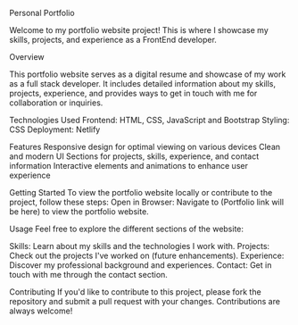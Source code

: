 Personal Portfolio

Welcome to my portfolio website project! This is where I showcase my skills, projects, and experience as a FrontEnd developer.

Overview

This portfolio website serves as a digital resume and showcase of my work as a full stack developer. It includes detailed information about my skills, projects, experience, and provides ways to get in touch with me for collaboration or inquiries.

Technologies Used
Frontend: HTML, CSS, JavaScript and Bootstrap
Styling: CSS
Deployment: Netlify

Features
Responsive design for optimal viewing on various devices
Clean and modern UI
Sections for projects, skills, experience, and contact information
Interactive elements and animations to enhance user experience

Getting Started
To view the portfolio website locally or contribute to the project, follow these steps:
Open in Browser: Navigate to (Portfolio link will be here) to view the portfolio website.

Usage
Feel free to explore the different sections of the website:

Skills: Learn about my skills and the technologies I work with.
Projects: Check out the projects I've worked on (future enhancements).
Experience: Discover my professional background and experiences.
Contact: Get in touch with me through the contact section.

Contributing
If you'd like to contribute to this project, please fork the repository and submit a pull request with your changes. Contributions are always welcome!
